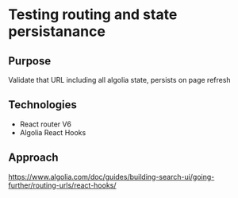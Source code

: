 # Testing routing and state persistanance

## Purpose

Validate that URL including all algolia state, persists on page refresh

## Technologies

- React router V6
- Algolia React Hooks

## Approach

https://www.algolia.com/doc/guides/building-search-ui/going-further/routing-urls/react-hooks/
